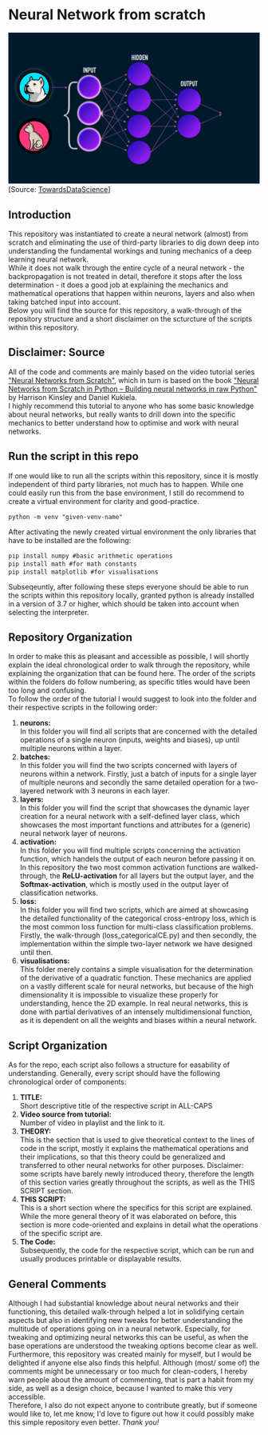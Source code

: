 # Neural Network from scratch
![](https://github.com/NCKarlin/Neural-Network-from-scratch/blob/main/NN-from-scratch/files/Basic_NN_viz.gif)
[Source: [TowardsDataScience](https://towardsdatascience.com/everything-you-need-to-know-about-neural-networks-and-backpropagation-machine-learning-made-easy-e5285bc2be3a)]

## Introduction
This repository was instantiated to create a neural network (almost) from scratch and eliminating the use of third-party libraries to dig down deep into understanding the fundamental workings and tuning mechanics of a deep learning neural network. <br>
While it does not walk through the entire cycle of a neural network - the backpropagation is not treated in detail, therefore it stops after the loss determination - it does a good job at explaining the mechanics and mathematical operations that happen within neurons, layers and also when taking batched input into account. <br>
Below you will find the source for this repository, a walk-through of the repository structure and a short disclaimer on the scturcture of the scripts within this repository.

## Disclaimer: Source
All of the code and comments are mainly based on the video tutorial series ["Neural Networks from Scratch"](https://www.youtube.com/watch?v=Wo5dMEP_BbI&list=PLQVvvaa0QuDcjD5BAw2DxE6OF2tius3V3&ab_channel=sentdex), which in turn is based on the book ["Neural Networks from Scratch in Python – Building neural networks in raw Python"](https://nnfs.io/) by Harrison Kinsley and Daniel Kukiela. <br>
I highly recommend this tutorial to anyone who has some basic knowledge about neural networks, but really wants to drill down into the specific mechanics to better understand how to optimise and work with neural networks.

## Run the script in this repo
If one would like to run all the scripts within this repository, since it is mostly independent of third party libraries, not much has to happen. While one could easily run this from the base environment, I still do recommend to create a virtual environment for clarity and good-practice.
```
python -m venv "given-venv-name"
```
After activating the newly created virtual environment the only libraries that have to be installed are the following:
```
pip install numpy #basic arithmetic operations
pip install math #for math constants 
pip install matplotlib #for visualisations
```
Subseqeuntly, after following these steps everyone should be able to run the scripts within this repository locally, granted python is already installed in a version of 3.7 or higher, which should be taken into account when selecting the interpreter.

## Repository Organization
In order to make this as pleasant and accessible as possible, I will shortly explain the ideal chronological order to walk through the repository, while explaining the organization that can be found here. The order of the scripts within the folders do follow numbering, as specific titles would have been too long and confusing. <br>
To follow the order of the tutorial I would suggest to look into the folder and their respective scripts in the following order:
1. **neurons:**<br>
In this folder you will find all scripts that are concerned with the detailed operations of a single neuron (inputs, weights and biases), up until multiple neurons within a layer.
2. **batches:**<br>
In this folder you will find the two scripts concerned with layers of neurons within a network. Firstly, just a batch of inputs for a single layer of multiple neurons and secondly the same detailed operation for a two-layered network with 3 neurons in each layer.
4. **layers:**<br>
In this folder you will find the script that showcases the dynamic layer creation for a neural network with a self-defined layer class, which showcases the most important functions and attributes for a (generic) neural network layer of neurons. 
5. **activation:**<br>
In this folder you will find multiple scripts concerning the activation function, which handels the output of each neuron before passing it on. In this repository the two most common activation functions are walked-through, the **ReLU-activation** for all layers but the output layer, and the **Softmax-activation**, which is mostly used in the output layer of classification networks.
6. **loss:**<br>
In this folder you will find two scripts, which are aimed at showcasing the detailed functionality of the categorical cross-entropy loss, which is the most common loss function for multi-class classification problems. Firstly, the walk-through (loss_categoricalCE.py) and then secondly, the implementation within the simple two-layer network we have designed until then.
7. **visualisations:**<br>
This folder merely contains a simple visualisation for the determination of the derivative of a quadratic function. These mechanics are applied on a vastly different scale for neural networks, but because of the high dimensionality it is impossible to visualize these properly for understanding, hence the 2D example. In real neural networks, this is done with partial derivatives of an intensely multidimensional function, as it is dependent on all the weights and biases within a neural network.

## Script Organization
As for the repo, each script also follows a structure for easability of understanding. Generally, every script should have the following chronological order of components:<br>
1. **TITLE:** <br>
Short descriptive title of the respective script in ALL-CAPS
2. **Video source from tutorial:**<br>
Number of video in playlist and the link to it. 
3. **THEORY:** <br>
This is the section that is used to give theoretical context to the lines of code in the script, mostly it explains the mathematical operations and their implications, so that this theory could be generalized and transferred to other neural networks for other purposes. Disclaimer: some scripts have barely newly introduced theory, therefore the length of this section varies greatly throughout the scripts, as well as the THIS SCRIPT section.
4. **THIS SCRIPT:** <br>
This is a short section where the specifics for this script are explained. While the more general theory of it was elaborated on before, this section is more code-oriented and explains in detail what the operations of the specific script are. 
5. **The Code:** <br>
Subsequently, the code for the respective script, which can be run and usually produces printable or displayable results.

## General Comments
Although I had substantial knowledge about neural networks and their functioning, this detailed walk-through helped a lot in solidifying certain aspects but also in identifying new tweaks for better understanding the multitude of operations going on in a neural network. Especially, for tweaking and optimizing neural networks this can be useful, as when the base operations are understood the tweaking options become clear as well. <br>
Furthermore, this repository was created mainly for myself, but I would be delighted if anyone else also finds this helpful. Although (most/ some of) the comments might be unnecessary or too much for clean-coders, I hereby warn people about the amount of commenting, that is part a habit from my side, as well as a design choice, because I wanted to make this very accessible. <br>
Therefore, I also do not expect anyone to contribute greatly, but if someone would like to, let me know, I'd love to figure out how it could possibly make this simple repository even better. *Thank you!*
